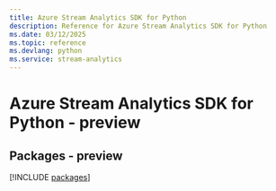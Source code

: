 ```yaml
---
title: Azure Stream Analytics SDK for Python
description: Reference for Azure Stream Analytics SDK for Python
ms.date: 03/12/2025
ms.topic: reference
ms.devlang: python
ms.service: stream-analytics
---
```

# Azure Stream Analytics SDK for Python - preview
## Packages - preview
[!INCLUDE [packages](stream-analytics-index.md)]